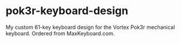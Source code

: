 # pok3r-keyboard-design
My custom 61-key keyboard design for the Vortex Pok3r mechanical keyboard. Ordered from MaxKeyboard.com.

